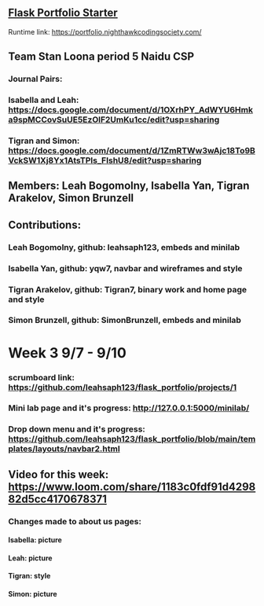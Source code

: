 ## [Flask Portfolio Starter](https://nighthawkcodingsociety.com/projectsearch/details/Flask%20Portfolio%20Starter)
Runtime link: https://portfolio.nighthawkcodingsociety.com/
## Team Stan Loona period 5 Naidu CSP
### Journal Pairs:
### Isabella and Leah: https://docs.google.com/document/d/1OXrhPY_AdWYU6Hmka9spMCCovSuUE5EzOlF2UmKu1cc/edit?usp=sharing
### Tigran and Simon: https://docs.google.com/document/d/1ZmRTWw3wAjc18To9BVckSW1Xj8Yx1AtsTPls_FIshU8/edit?usp=sharing
## Members: Leah Bogomolny, Isabella Yan, Tigran Arakelov, Simon Brunzell
## Contributions:
### Leah Bogomolny, github: leahsaph123, embeds and minilab
### Isabella Yan, github: yqw7, navbar and wireframes and style
### Tigran Arakelov, github: Tigran7, binary work and home page and style
### Simon Brunzell, github: SimonBrunzell, embeds and minilab
# Week 3 9/7 - 9/10
### scrumboard link: https://github.com/leahsaph123/flask_portfolio/projects/1
### Mini lab page and it's progress: http://127.0.0.1:5000/minilab/
### Drop down menu and it's progress: https://github.com/leahsaph123/flask_portfolio/blob/main/templates/layouts/navbar2.html
## Video for this week: https://www.loom.com/share/1183c0fdf91d429882d5cc4170678371
### Changes made to about us pages:
#### Isabella: picture
#### Leah: picture
#### Tigran: style
#### Simon: picture